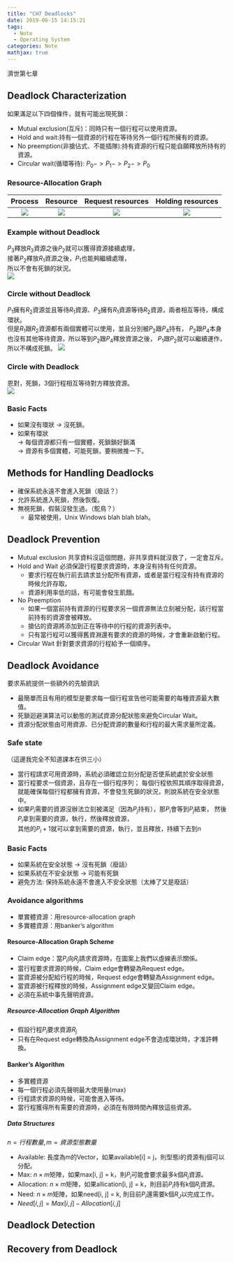 ```yaml
---
title: "CH7 Deadlocks"
date: 2019-06-15 14:15:21
tags:
  - Note
  - Operating System
categories: Note
mathjax: true
---
```


濟世第七章

<!-- More -->

## Deadlock Characterization
如果滿足以下四個條件，就有可能出現死鎖：
- Mutual exclusion(互斥)：同時只有一個行程可以使用資源。
- Hold and wait:持有一個資源的行程在等待另外一個行程所擁有的資源。
- No preemption(非搶佔式、不能插隊):持有資源的行程只能自願釋放所持有的資源。
- Circular wait(循環等待): $P_0 -> P_1 -> P_2 -> P_0$

### Resource-Allocation Graph
|Process|  Resource | Request resources | Holding resources |
|:-----:|:---------:|:-----------------:|:-----------------:|
|![](/images/OS/ch7/process.jpg)|![](/images/OS/ch7/resource.jpg)|![](/images/OS/ch7/request.jpg)|![](/images/OS/ch7/hold.jpg)|

### Example without Deadlock
$P_3$釋放$R_3$資源之後$P_2$就可以獲得資源接續處理，  
接著$P_2$釋放$R_1$資源之後，$P_1$也能夠繼續處理，  
所以不會有死鎖的狀況。  
![](/images/OS/ch7/example-without-deadlock.jpg)  

### Circle without Deadlock
$P_1$擁有$R_2$資源並且等待$R_1$資源、$P_3$擁有$R_1$資源等待$R_2$資源，兩者相互等待，構成環狀。  
但是$R_1$跟$R_2$資源都有兩個實體可以使用，並且分別被$P_2$跟$P_4$持有，
$P_2$跟$P_4$本身也沒有其他等待資源，所以等到$P_2$跟$P_4$釋放資源之後，
$P_1$跟$P_2$就可以繼續運作，所以不構成死鎖。
![](/images/OS/ch7/circle-without-deadlock.jpg)

### Circle with Deadlock
恩對，死鎖，3個行程相互等待對方釋放資源。  
![](/images/OS/ch7/circle-deadlock.jpg)

### Basic Facts
- 如果沒有環狀 -> 沒死鎖。 
- 如果有環狀  
    -> 每個資源都只有一個實體，死鎖鎖好鎖滿  
    -> 資源有多個實體，可能死鎖，要稍微推一下。  

## Methods for Handling Deadlocks
- 確保系統永遠不會進入死鎖（廢話？）
- 允許系統進入死鎖，然後恢復。
- 無視死鎖，假裝沒發生過。（鴕鳥？）
    - 最常被使用，Unix Windows blah blah blah。

## Deadlock Prevention
- Mutual exclusion
    共享資料沒這個問題，非共享資料就沒救了，一定會互斥。
- Hold and Wait
    必須保證行程要求資源時，本身沒有持有任何資源。  
    - 要求行程在執行前去請求並分配所有資源，或者是當行程沒有持有資源的時候允許存取。
    - 資源利用率低的話，有可能會發生飢餓。
- No Preemption
    - 如果一個當前持有資源的行程要求另一個資源無法立刻被分配，該行程當前持有的資源會被釋放。
    - 搶佔的資源將添加到正在等待中的行程的資源列表中。
    - 只有當行程可以獲得舊資淵還有要求的資源的時候，才會重新啟動行程。
- Circular Wait
    針對要求資源的行程給予一個順序。

## Deadlock Avoidance
要求系統提供一些額外的先驗資訊
- 最簡單而且有用的模型是要求每一個行程宣告他可能需要的每種資源最大數值。
- 死鎖迴避演算法可以動態的測試資源分配狀態來避免Circular Wait。
- 資源分配狀態由可用資源、已分配資源的數量和行程的最大需求量所定義。

### Safe state
（這邊我完全不知道課本在供三小）
- 當行程請求可用資源時，系統必須確認立刻分配是否使系統處於安全狀態
- 當行程要求一個資源，且存在一個行程序列；
  每個行程依照其順序取得資源，就能確保每個行程都擁有資源，不會發生死鎖的狀況，則說系統在安全狀態中。
- 如果$P_i$需要的資源沒辦法立刻被滿足（因為$P_j$持有），那$P_i$會等到$P_j$結束，
  然後$P_i$拿到需要的資源，執行，然後釋放資源，  
  其他的$P_i+1$就可以拿到需要的資源，執行，並且釋放，持續下去到$n$

### Basic Facts
- 如果系統在安全狀態 -> 沒有死鎖（廢話）
- 如果系統在不安全狀態 -> 可能有死鎖
- 避免方法: 保持系統永遠不會進入不安全狀態（太棒了又是廢話）

### Avoidance algorithms
- 單實體資源：用resource-allocation graph
- 多實體資源：用banker’s algorithm

#### Resource-Allocation Graph Scheme
- Claim edge：當$P_i$向$R_j$請求資源時，在圖案上我們以虛線表示關係。
- 當行程要求資源的時候，Claim edge會轉變為Request edge。
- 當資源被分配給行程的時候，Request edge會轉變為Assignment edge。
- 當資源被行程釋放的時候，Assignment edge又變回Claim edge。
- 必須在系統中事先聲明資源。

##### Resource-Allocation Graph Algorithm
- 假設行程$P_i$要求資源$R_j$
- 只有在Request edge轉換為Assignment edge不會造成環狀時，才准許轉換。

#### Banker’s Algorithm
- 多實體資源
- 每一個行程必須先聲明最大使用量(max)
- 行程請求資源的時候，可能會進入等待。
- 當行程獲得所有需要的資源時，必須在有限時間內釋放這些資源。

##### Data Structures
$n = 行程數量, m = 資源型態數量$
- Available: 長度為m的Vector，如果available[i] = j，則型態i的資源有j個可以分配。
- Max: $n \times m$矩陣，如果max[i, j] = k，則$P_i$可能會要求最多k個$R_j$資源。
- Allocation: $n \times m$矩陣，如果allication[i, j] = k，則目前$P_i$持有k個$R_j$資源。
- Need: $n \times m$矩陣，如果need[i, j] = k, 則目前$P_i$還需要k個$R_J$以完成工作。
- $Need[i, j] = Max[i, j] - Allocation[i, j]$

## Deadlock Detection

## Recovery from Deadlock
